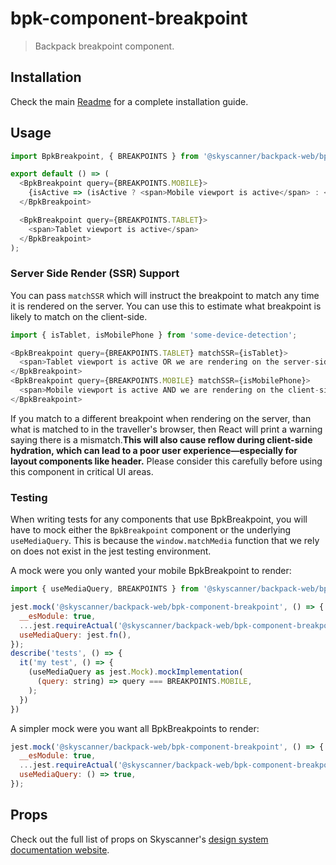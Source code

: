 # bpk-component-breakpoint

> Backpack breakpoint component.

## Installation

Check the main [Readme](https://github.com/skyscanner/backpack#usage) for a complete installation guide.

## Usage

```js
import BpkBreakpoint, { BREAKPOINTS } from '@skyscanner/backpack-web/bpk-component-breakpoint';

export default () => (
  <BpkBreakpoint query={BREAKPOINTS.MOBILE}>
    {isActive => (isActive ? <span>Mobile viewport is active</span> : <span>Mobile viewport is inactive</span>)}
  </BpkBreakpoint>

  <BpkBreakpoint query={BREAKPOINTS.TABLET}>
    <span>Tablet viewport is active</span>
  </BpkBreakpoint>
);
```

### Server Side Render (SSR) Support

You can pass `matchSSR` which will instruct the breakpoint to match any time it is rendered on the server. You can use
this to estimate what breakpoint is likely to match on the client-side.

```js
import { isTablet, isMobilePhone } from 'some-device-detection';

<BpkBreakpoint query={BREAKPOINTS.TABLET} matchSSR={isTablet}>
  <span>Tablet viewport is active OR we are rendering on the server-side</span>
</BpkBreakpoint>
<BpkBreakpoint query={BREAKPOINTS.MOBILE} matchSSR={isMobilePhone}>
  <span>Mobile viewport is active AND we are rendering on the client-side</span>
</BpkBreakpoint>
```

If you match to a different breakpoint when rendering on the server, than what is matched to in the traveller's browser,
then React will print a warning saying there is a mismatch.**This will also cause reflow during client-side hydration, which can lead to a poor user experience—especially for layout components like header.**
Please consider this carefully before using this component in critical UI areas.

### Testing

When writing tests for any components that use BpkBreakpoint, you will have to mock either the `BpkBreakpoint` component
or the underlying `useMediaQuery`. This is because the `window.matchMedia` function that we rely on does not exist in
the jest testing environment.

A mock were you only wanted your mobile BpkBreakpoint to render:
```js
import { useMediaQuery, BREAKPOINTS } from '@skyscanner/backpack-web/bpk-component-breakpoint';

jest.mock('@skyscanner/backpack-web/bpk-component-breakpoint', () => {
  __esModule: true,
  ...jest.requireActual('@skyscanner/backpack-web/bpk-component-breakpoint'),
  useMediaQuery: jest.fn(),
});
describe('tests', () => {
  it('my test', () => {
    (useMediaQuery as jest.Mock).mockImplementation(
      (query: string) => query === BREAKPOINTS.MOBILE,
    );
  })
})
```

A simpler mock were you want all BpkBreakpoints to render:
```js
jest.mock('@skyscanner/backpack-web/bpk-component-breakpoint', () => {
  __esModule: true,
  ...jest.requireActual('@skyscanner/backpack-web/bpk-component-breakpoint'),
  useMediaQuery: () => true,
});
```


## Props

Check out the full list of props on Skyscanner's [design system documentation website](https://www.skyscanner.design/latest/components/breakpoint/web-5sPWfgsH#section-props-32).
